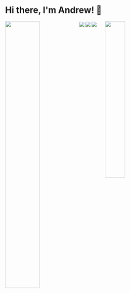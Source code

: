 # Hi there, I'm Andrew! 👋

<img align="left" width="47%" src="https://github-readme-stats.vercel.app/api?username=avan3&show_icons=true&theme=radical" />
<img align="right" width="36%" src="https://github-readme-stats.vercel.app/api/top-langs/?username=avan3&layout=compact" />

<img align="center" src="https://img.shields.io/badge/angular-%23DD0031.svg?style=for-the-badge&logo=angular&logoColor=white" />
<img align="center" src="https://img.shields.io/badge/react-%2320232a.svg?style=for-the-badge&logo=react&logoColor=%2361DAFB" />
<img align="center" src="https://img.shields.io/badge/spring-%236DB33F.svg?style=for-the-badge&logo=spring&logoColor=white" />

